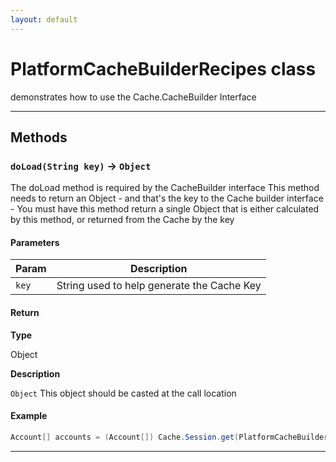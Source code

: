 ```yaml
---
layout: default
---
```

# PlatformCacheBuilderRecipes class

demonstrates how to use the Cache.CacheBuilder Interface

---
## Methods
### `doLoad(String key)` → `Object`

The doLoad method is required by the CacheBuilder interface This method needs to return an Object - and that&apos;s the key to the Cache builder interface - You must have this method return a single Object that is either calculated by this method, or returned from the Cache by the key

#### Parameters
|Param|Description|
|-----|-----------|
|`key` |    String used to help generate the Cache Key |

#### Return

**Type**

Object

**Description**

`Object` This object should be casted at the call location

#### Example
```java
Account[] accounts = (Account[]) Cache.Session.get(PlatformCacheBuilderRecipes.class, 'myAccounts')
```

---

